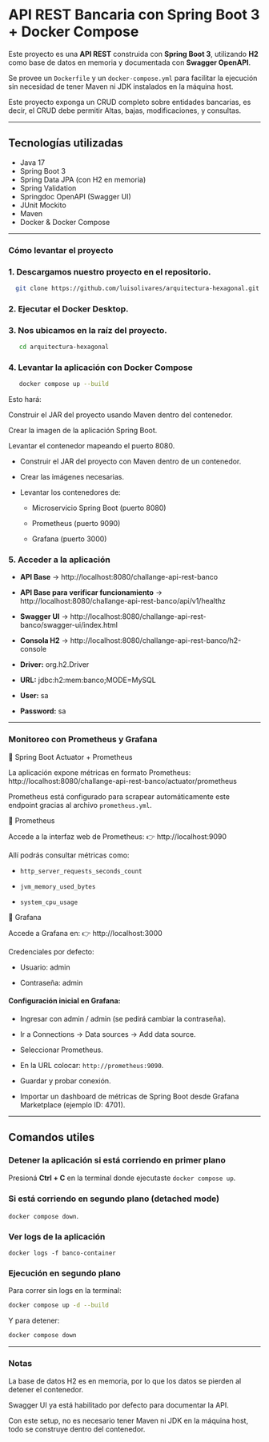 # API REST Bancaria con Spring Boot 3 + Docker Compose

Este proyecto es una **API REST** construida con **Spring Boot 3**, utilizando **H2** como base de datos en memoria y documentada con **Swagger OpenAPI**.

Se provee un `Dockerfile` y un `docker-compose.yml` para facilitar la ejecución sin necesidad de tener Maven ni JDK instalados en la máquina host.

Este proyecto exponga un CRUD completo sobre entidades bancarias, es decir, el CRUD debe permitir Altas, bajas, modificaciones, y consultas.

---

## Tecnologías utilizadas
- Java 17
- Spring Boot 3
- Spring Data JPA (con H2 en memoria)
- Spring Validation
- Springdoc OpenAPI (Swagger UI)
- JUnit Mockito
- Maven
- Docker & Docker Compose

---

### Cómo levantar el proyecto

### 1. Descargamos nuestro proyecto en el repositorio.

```sh
  git clone https://github.com/luisolivares/arquitectura-hexagonal.git
```

### 2. Ejecutar el Docker Desktop.


### 3. Nos ubicamos en la raíz del proyecto.

```sh
   cd arquitectura-hexagonal
```

### 4. Levantar la aplicación con Docker Compose
```sh
   docker compose up --build
```

Esto hará:

Construir el JAR del proyecto usando Maven dentro del contenedor.

Crear la imagen de la aplicación Spring Boot.

Levantar el contenedor mapeando el puerto 8080.

- Construir el JAR del proyecto con Maven dentro de un contenedor.

- Crear las imágenes necesarias.

- Levantar los contenedores de:

  - Microservicio Spring Boot (puerto 8080)

  - Prometheus (puerto 9090)

  - Grafana (puerto 3000)

### 5. Acceder a la aplicación

- **API Base** → http://localhost:8080/challange-api-rest-banco

- **API Base para verificar funcionamiento** → http://localhost:8080/challange-api-rest-banco/api/v1/healthz

- **Swagger UI** → http://localhost:8080/challange-api-rest-banco/swagger-ui/index.html

- **Consola H2** → http://localhost:8080/challange-api-rest-banco/h2-console

- **Driver:** org.h2.Driver

- **URL:** jdbc:h2:mem:banco;MODE=MySQL

- **User:** sa

- **Password:** sa

---

### Monitoreo con Prometheus y Grafana
🔹 Spring Boot Actuator + Prometheus

La aplicación expone métricas en formato Prometheus: http://localhost:8080/challange-api-rest-banco/actuator/prometheus

Prometheus está configurado para scrapear automáticamente este endpoint gracias al archivo `prometheus.yml`.

🔹 Prometheus

Accede a la interfaz web de Prometheus:
👉 http://localhost:9090

Allí podrás consultar métricas como:

- `http_server_requests_seconds_count`

- `jvm_memory_used_bytes`

- `system_cpu_usage`

🔹 Grafana

Accede a Grafana en:
👉 http://localhost:3000

Credenciales por defecto:

- Usuario: admin

- Contraseña: admin

#### Configuración inicial en Grafana:

- Ingresar con admin / admin (se pedirá cambiar la contraseña).

- Ir a Connections → Data sources → Add data source.

- Seleccionar Prometheus.

- En la URL colocar: `http://prometheus:9090`.

- Guardar y probar conexión.

- Importar un dashboard de métricas de Spring Boot desde Grafana Marketplace (ejemplo ID: 4701).

---

## Comandos utiles

### Detener la aplicación si está corriendo en primer plano

Presioná **Ctrl + C** en la terminal donde ejecutaste `docker compose up`.

### Si está corriendo en segundo plano (detached mode)
`docker compose down`.

### Ver logs de la aplicación
`docker logs -f banco-container`

### Ejecución en segundo plano

Para correr sin logs en la terminal:

```sh
docker compose up -d --build
```

Y para detener:

```sh
docker compose down
```

---

### Notas

La base de datos H2 es en memoria, por lo que los datos se pierden al detener el contenedor.

Swagger UI ya está habilitado por defecto para documentar la API.

Con este setup, no es necesario tener Maven ni JDK en la máquina host, todo se construye dentro del contenedor.